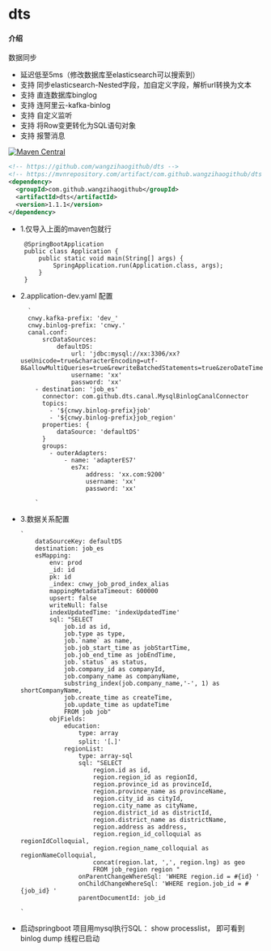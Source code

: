 # dts

#### 介绍
数据同步 
- 延迟低至5ms（修改数据库至elasticsearch可以搜索到）
- 支持 同步elasticsearch-Nested字段，加自定义字段，解析url转换为文本
- 支持 直连数据库binglog
- 支持 连阿里云-kafka-binlog
- 支持 自定义监听
- 支持 将Row变更转化为SQL语句对象
- 支持 报警消息


[![Maven Central](https://maven-badges.herokuapp.com/maven-central/com.github.wangzihaogithub/dts/badge.svg)](https://search.maven.org/search?q=g:com.github.wangzihaogithub%20AND%20a:dts)

```xml
<!-- https://github.com/wangzihaogithub/dts -->
<!-- https://mvnrepository.com/artifact/com.github.wangzihaogithub/dts -->
<dependency>
  <groupId>com.github.wangzihaogithub</groupId>
  <artifactId>dts</artifactId>
  <version>1.1.1</version>
</dependency>
```
    
-  1.仅导入上面的maven包就行

    
        @SpringBootApplication
        public class Application {
            public static void main(String[] args) {
                SpringApplication.run(Application.class, args);
            }
        }


- 2.application-dev.yaml 配置

        `
        cnwy.kafka-prefix: 'dev_'
        cnwy.binlog-prefix: 'cnwy.'
        canal.conf:
            srcDataSources:
                defaultDS:
                    url: 'jdbc:mysql://xx:3306/xx?useUnicode=true&characterEncoding=utf-8&allowMultiQueries=true&rewriteBatchedStatements=true&zeroDateTimeBehavior=CONVERT_TO_NULL'
                    username: 'xx'
                    password: 'xx'
          - destination: 'job_es'
            connector: com.github.dts.canal.MysqlBinlogCanalConnector
            topics:
              - '${cnwy.binlog-prefix}job'
              - '${cnwy.binlog-prefix}job_region'
            properties: {
                dataSource: 'defaultDS'
            }
            groups:
              - outerAdapters:
                  - name: 'adapterES7'
                    es7x:
                        address: 'xx.com:9200'
                        username: 'xx'
                        password: 'xx'

          `


-  3.数据关系配置

       `
           dataSourceKey: defaultDS
           destination: job_es
           esMapping:
               env: prod
               _id: id
               pk: id
               _index: cnwy_job_prod_index_alias
               mappingMetadataTimeout: 600000
               upsert: false
               writeNull: false
               indexUpdatedTime: 'indexUpdatedTime'
               sql: "SELECT
                   job.id as id,
                   job.type as type,
                   job.`name` as name,
                   job.job_start_time as jobStartTime,
                   job.job_end_time as jobEndTime,
                   job.`status` as status,
                   job.company_id as companyId,
                   job.company_name as companyName,
                   substring_index(job.company_name,'-', 1) as shortCompanyName,
                   job.create_time as createTime,
                   job.update_time as updateTime
                   FROM job job"
               objFields:
                   education:
                       type: array
                       split: '[、]'
                   regionList:
                       type: array-sql
                       sql: "SELECT
                           region.id as id,
                           region.region_id as regionId,
                           region.province_id as provinceId,
                           region.province_name as provinceName,
                           region.city_id as cityId,
                           region.city_name as cityName,
                           region.district_id as districtId,
                           region.district_name as districtName,
                           region.address as address,
                           region.region_id_colloquial as regionIdColloquial,
                           region.region_name_colloquial as regionNameColloquial,
                           concat(region.lat, ',', region.lng) as geo
                           FROM job_region region "
                       onParentChangeWhereSql: 'WHERE region.id = #{id} '
                       onChildChangeWhereSql: 'WHERE region.job_id = #{job_id} '
                       parentDocumentId: job_id

       `


 - 启动springboot 项目用mysql执行SQL： show processlist， 即可看到 binlog dump 线程已启动

